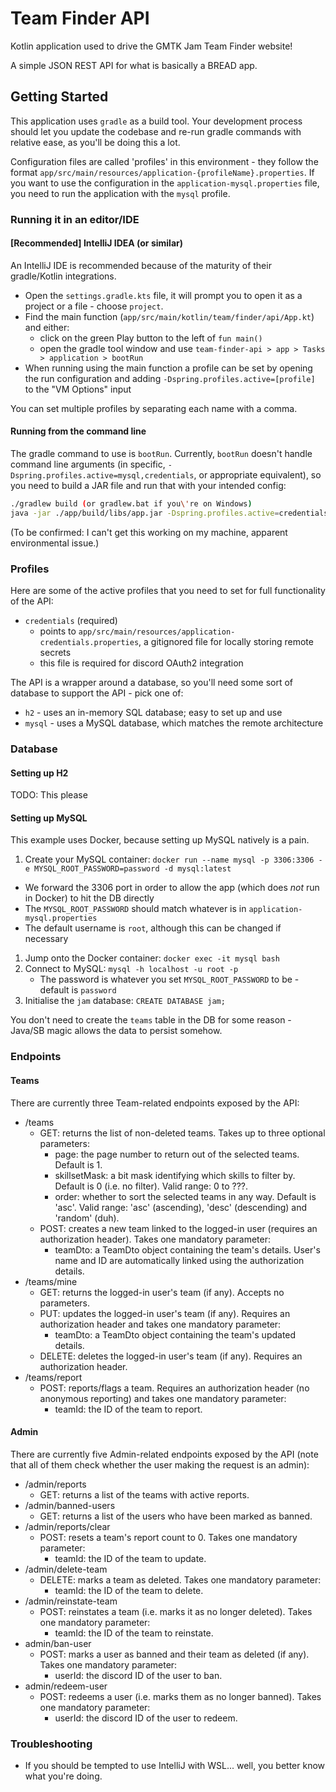 # Team Finder API

Kotlin application used to drive the GMTK Jam Team Finder website!

A simple JSON REST API for what is basically a BREAD app.

## Getting Started

This application uses `gradle` as a build tool. Your development process should let you update the codebase and re-run
gradle commands with relative ease, as you'll be doing this a lot.

Configuration files are called 'profiles' in this environment - they follow the format 
`app/src/main/resources/application-{profileName}.properties`. If you want to use the configuration in the 
`application-mysql.properties` file, you need to run the application with the `mysql` profile. 

### Running it in an editor/IDE

#### \[Recommended\] IntelliJ IDEA (or similar)

An IntelliJ IDE is recommended because of the maturity of their gradle/Kotlin integrations.

* Open the `settings.gradle.kts` file, it will prompt you to open it as a project or a file - choose `project`.
* Find the main function (`app/src/main/kotlin/team/finder/api/App.kt`) and either:
  * click on the green Play button to the left of `fun main()`
  * open the gradle tool window and use `team-finder-api > app > Tasks > application > bootRun`
* When running using the main function a profile can be set by opening the run configuration and adding `-Dspring.profiles.active=[profile]` to the "VM Options" input

You can set multiple profiles by separating each name with a comma.

#### Running from the command line

The gradle command to use is `bootRun`. Currently, `bootRun` doesn't handle command line arguments (in specific, 
`-Dspring.profiles.active=mysql,credentials`, or appropriate equivalent), so you need to build a JAR file and run that
with your intended config:

```bash
./gradlew build (or gradlew.bat if you\'re on Windows) 
java -jar ./app/build/libs/app.jar -Dspring.profiles.active=credentials,mysql
```

(To be confirmed: I can't get this working on my machine, apparent environmental issue.)

### Profiles

Here are some of the active profiles that you need to set for full functionality of the API:

* `credentials` (required)
  * points to `app/src/main/resources/application-credentials.properties`, a gitignored file for locally storing remote secrets
  * this file is required for discord OAuth2 integration


The API is a wrapper around a database, so you'll need some sort of database to support the API - pick one of:

* `h2` - uses an in-memory SQL database; easy to set up and use
* `mysql` - uses a MySQL database, which matches the remote architecture

### Database

#### Setting up H2

TODO: This please

#### Setting up MySQL

This example uses Docker, because setting up MySQL natively is a pain.

1. Create your MySQL container: `docker run --name mysql -p 3306:3306 -e MYSQL_ROOT_PASSWORD=password -d mysql:latest`
  * We forward the 3306 port in order to allow the app (which does _not_ run in Docker) to hit the DB directly
  * The `MYSQL_ROOT_PASSWORD` should match whatever is in `application-mysql.properties`
  * The default username is `root`, although this can be changed if necessary
1. Jump onto the Docker container: `docker exec -it mysql bash`
1. Connect to MySQL: `mysql -h localhost -u root -p`
   * The password is whatever you set `MYSQL_ROOT_PASSWORD` to be - default is `password`
1. Initialise the `jam` database: `CREATE DATABASE jam;`

You don't need to create the `teams` table in the DB for some reason - Java/SB magic allows the data to persist somehow.

### Endpoints

#### Teams

There are currently three Team-related endpoints exposed by the API:
  * /teams
    * GET: returns the list of non-deleted teams. Takes up to three optional parameters:
      * page: the page number to return out of the selected teams. Default is 1.
      * skillsetMask: a bit mask identifying which skills to filter by. Default is 0 (i.e. no filter). Valid range: 0 to ???.
      * order: whether to sort the selected teams in any way. Default is 'asc'. Valid range: 'asc' (ascending), 'desc' (descending) and 'random' (duh).
    * POST: creates a new team linked to the logged-in user (requires an authorization header). Takes one mandatory parameter:
      * teamDto: a TeamDto object containing the team's details. User's name and ID are automatically linked using the authorization details.
  * /teams/mine
    * GET: returns the logged-in user's team (if any). Accepts no parameters.
    * PUT: updates the logged-in user's team (if any). Requires an authorization header and takes one mandatory parameter:
      * teamDto: a TeamDto object containing the team's updated details.
    * DELETE: deletes the logged-in user's team (if any). Requires an authorization header.
  * /teams/report
    * POST: reports/flags a team. Requires an authorization header (no anonymous reporting) and takes one mandatory parameter:
      * teamId: the ID of the team to report.

#### Admin

There are currently five Admin-related endpoints exposed by the API (note that all of them check whether the user making the request is an admin):
  * /admin/reports
    * GET: returns a list of the teams with active reports.
  * /admin/banned-users
    * GET: returns a list of the users who have been marked as banned.
  * /admin/reports/clear
    * POST: resets a team's report count to 0. Takes one mandatory parameter:
        * teamId: the ID of the team to update.
  * /admin/delete-team
    * DELETE: marks a team as deleted. Takes one mandatory parameter:
      * teamId: the ID of the team to delete.
  * /admin/reinstate-team
    * POST: reinstates a team (i.e. marks it as no longer deleted). Takes one mandatory parameter:
      * teamId: the ID of the team to reinstate.
  * admin/ban-user
    * POST: marks a user as banned and their team as deleted (if any). Takes one mandatory parameter:
      * userId: the discord ID of the user to ban.
  * admin/redeem-user
    * POST: redeems a user (i.e. marks them as no longer banned). Takes one mandatory parameter:
        * userId: the discord ID of the user to redeem.

### Troubleshooting

- If you should be tempted to use IntelliJ with WSL... well, you better know what you're doing. 
